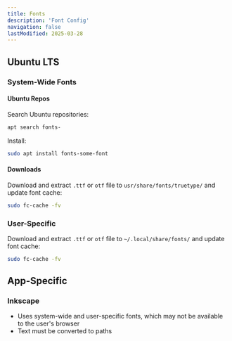 ```yaml
---
title: Fonts
description: 'Font Config'
navigation: false 
lastModified: 2025-03-28
---
```


## Ubuntu LTS

### System-Wide Fonts

#### Ubuntu Repos

Search Ubuntu repositories:

```bash
apt search fonts-
```

Install:

```bash
sudo apt install fonts-some-font
```

#### Downloads

Download and extract `.ttf` or `otf` file to `usr/share/fonts/truetype/`
and update font cache:

```bash
sudo fc-cache -fv
```

### User-Specific

Download and extract `.ttf` or `otf` file to `~/.local/share/fonts/` and update font cache:

```bash
sudo fc-cache -fv
```

## App-Specific

### Inkscape

- Uses system-wide and user-specific fonts, which may not be available to the user's browser
- Text must be converted to paths
